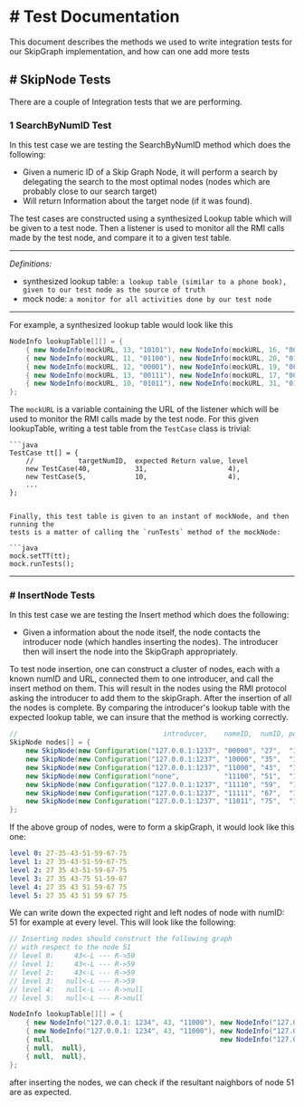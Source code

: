 # # Test Documentation

This document describes the methods we used to write integration tests for our
SkipGraph implementation, and how can one add more tests

## # SkipNode Tests
There are a couple of Integration tests that we are performing.

### 1 SearchByNumID Test

In this test case we are testing the SearchByNumID method which does the
following:
- Given a numeric ID of a Skip Graph Node, it will perform a search by
  delegating the search to the most optimal nodes (nodes which are probably close
  to our search target)
- Will return Information about the target node (if it was found).

The test cases are constructed using a synthesized Lookup table which will be given to
a test node. Then a listener is used to monitor all the RMI calls made by
the test node, and compare it to a given test table.

---

_Definitions:_

- synthesized lookup table: `a lookup table (similar to a phone book), given to
our test node as the source of truth`
- mock node: `a monitor for all activities done by our test node`

---



For example, a synthesized lookup table would look like this

```java
NodeInfo lookupTable[][] = {
    { new NodeInfo(mockURL, 13, "10101"), new NodeInfo(mockURL, 16, "00101") },
    { new NodeInfo(mockURL, 11, "01100"), new NodeInfo(mockURL, 20, "01110") },
    { new NodeInfo(mockURL, 12, "00001"), new NodeInfo(mockURL, 19, "00101") },
    { new NodeInfo(mockURL, 13, "00111"), new NodeInfo(mockURL, 17, "00110") },
    { new NodeInfo(mockURL, 10, "01011"), new NodeInfo(mockURL, 31, "01001") },
};
```

The `mockURL` is a variable containing the URL of the listener which will be
used to monitor the RMI calls made by the test node.
For this given lookupTable, writing a test table from the `TestCase` class is trivial:

    ```java
    TestCase tt[] = {
        //           targetNumID,  expected Return value, level
        new TestCase(40,           31,                    4),
        new TestCase(5,            10,                    4),
        ...
    };
```

Finally, this test table is given to an instant of mockNode, and then running the
tests is a matter of calling the `runTests` method of the mockNode:

```java
mock.setTT(tt);
mock.runTests();
```

---

### # InsertNode Tests

In this test case we are testing the Insert method which does the
following:
- Given a information about the node itself, the node contacts the introducer
  node (which handles inserting the nodes). The introducer then will insert the
  node into the SkipGraph appropriately.

To test node insertion, one can construct a cluster of nodes, each with a known
numID and URL, connected them to one introducer, and call the insert method on
them. This will result in the nodes using the  RMI protocol asking the introducer
to add them to the skipGraph. After the insertion of all the nodes is complete.
By comparing the introducer's lookup table with the expected lookup table, we can
insure that the method is working correctly.

```java
//                                    introducer,    nameID,  numID, port
SkipNode nodes[] = {
    new SkipNode(new Configuration("127.0.0.1:1237", "00000", "27",  "1234")),
    new SkipNode(new Configuration("127.0.0.1:1237", "10000", "35",  "1235")),
    new SkipNode(new Configuration("127.0.0.1:1237", "11000", "43",  "1236")),
    new SkipNode(new Configuration("none",           "11100", "51",  "1237")),
    new SkipNode(new Configuration("127.0.0.1:1237", "11110", "59",  "1238")),
    new SkipNode(new Configuration("127.0.0.1:1237", "11111", "67",  "1239")),
    new SkipNode(new Configuration("127.0.0.1:1237", "11011", "75",  "1240")),
};
```

If the above group of nodes, were to form a skipGraph, it would look like this
one:

```yaml
level 0: 27-35-43-51-59-67-75
level 1: 27 35-43-51-59-67-75
level 2: 27 35 43-51-59-67-75
level 3: 27 35 43-75 51-59-67
level 4: 27 35 43 51 59-67 75
level 5: 27 35 43 51 59 67 75
```

We can write down the expected right and left nodes of node with numID: 51 for
example at every level. This will look like the following:

```java
// Inserting nodes should construct the following graph
// with respect to the node 51
// level 0:     43<-L --- R->59
// level 1:     43<-L --- R->59
// level 2:     43<-L --- R->59
// level 3:   null<-L --- R->59
// level 4:   null<-L --- R->null
// level 5:   null<-L --- R->null

NodeInfo lookupTable[][] = {
    { new NodeInfo("127.0.0.1: 1234", 43, "11000"), new NodeInfo("127.0.0.1:1234", 59, "11110") },
    { new NodeInfo("127.0.0.1: 1234", 43, "11000"), new NodeInfo("127.0.0.1:1234", 59, "11110") },
    { null,                                         new NodeInfo("127.0.0.1:1234", 59, "11110") },
    { null,  null},
    { null,  null},
};
```
after inserting the nodes, we can check if the resultant naighbors of node 51 are
as expected.

